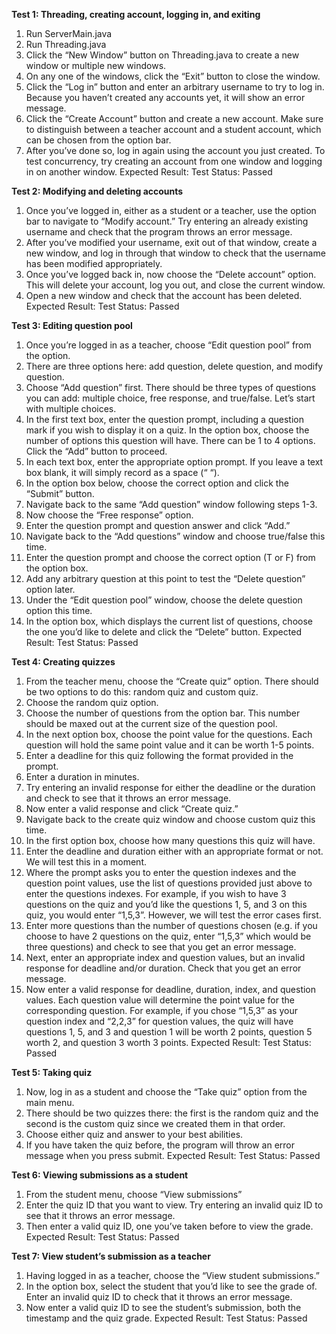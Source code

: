 **Test 1: Threading, creating account, logging in, and exiting**
1. Run ServerMain.java
2. Run Threading.java
3. Click the “New Window” button on Threading.java to create a new window or multiple new windows.
4. On any one of the windows, click the “Exit” button to close the window.
5. Click the “Log in” button and enter an arbitrary username to try to log in. Because you haven’t created any accounts yet, it will show an error message. 
6. Click the “Create Account” button and create a new account. Make sure to distinguish between a teacher account and a student account, which can be chosen from the option bar. 
7. After you’ve done so, log in again using the account you just created. To test concurrency, try creating an account from one window and logging in on another window.
Expected Result:
Test Status: Passed

**Test 2: Modifying and deleting accounts**
1. Once you’ve logged in, either as a student or a teacher, use the option bar to navigate to “Modify account.” Try entering an already existing username and check that the program throws an error message.
2. After you’ve modified your username, exit out of that window, create a new window, and log in through that window to check that the username has been modified appropriately. 
3. Once you’ve logged back in, now choose the “Delete account” option. This will delete your account, log you out, and close the current window. 
4. Open a new window and check that the account has been deleted.
Expected Result:
Test Status: Passed

**Test 3: Editing question pool**
1. Once you’re logged in as a teacher, choose “Edit question pool” from the option.
2. There are three options here: add question, delete question, and modify question.
3. Choose “Add question” first. There should be three types of questions you can add: multiple choice, free response, and true/false. Let’s start with multiple choices. 
4. In the first text box, enter the question prompt, including a question mark if you wish to display it on a quiz. In the option box, choose the number of options this question will have. There can be 1 to 4 options. Click the “Add” button to proceed.
5. In each text box, enter the appropriate option prompt. If you leave a text box blank, it will simply record as a space (“ “).
6. In the option box below, choose the correct option and click the “Submit” button.
7. Navigate back to the same “Add question” window following steps 1-3.
8. Now choose the “Free response” option.
9. Enter the question prompt and question answer and click “Add.”
10. Navigate back to the “Add questions” window and choose true/false this time.
11. Enter the question prompt and choose the correct option (T or F) from the option box. 
12. Add any arbitrary question at this point to test the “Delete question” option later.
13. Under the “Edit question pool” window, choose the delete question option this time. 
14. In the option box, which displays the current list of questions, choose the one you’d like to delete and click the “Delete” button.
Expected Result:
Test Status: Passed

**Test 4: Creating quizzes**
1. From the teacher menu, choose the “Create quiz” option. There should be two options to do this: random quiz and custom quiz.
2. Choose the random quiz option.
3. Choose the number of questions from the option bar. This number should be maxed out at the current size of the question pool.
4. In the next option box, choose the point value for the questions. Each question will hold the same point value and it can be worth 1-5 points.
5. Enter a deadline for this quiz following the format provided in the prompt.
6. Enter a duration in minutes.
7. Try entering an invalid response for either the deadline or the duration and check to see that it throws an error message.
8. Now enter a valid response and click “Create quiz.”
9. Navigate back to the create quiz window and choose custom quiz this time.
10. In the first option box, choose how many questions this quiz will have.
11. Enter the deadline and duration either with an appropriate format or not. We will test this in a moment.
12. Where the prompt asks you to enter the question indexes and the question point values, use the list of questions provided just above to enter the questions indexes. For example, if you wish to have 3 questions on the quiz and you’d like the questions 1, 5, and 3 on this quiz, you would enter “1,5,3”. However, we will test the error cases first.
13. Enter more questions than the number of questions chosen (e.g. if you choose to have 2 questions on the quiz, enter “1,5,3” which would be three questions) and check to see that you get an error message.
14. Next, enter an appropriate index and question values, but an invalid response for deadline and/or duration. Check that you get an error message.
15. Now enter a valid response for deadline, duration, index, and question values. Each question value will determine the point value for the corresponding question. For example, if you chose “1,5,3” as your question index and “2,2,3” for question values, the quiz will have questions 1, 5, and 3 and question 1 will be worth 2 points, question 5 worth 2, and question 3 worth 3 points.
Expected Result:
Test Status: Passed

**Test 5: Taking quiz**
1. Now, log in as a student and choose the “Take quiz” option from the main menu.
2. There should be two quizzes there: the first is the random quiz and the second is the custom quiz since we created them in that order.
3. Choose either quiz and answer to your best abilities.
4. If you have taken the quiz before, the program will throw an error message when you press submit.
Expected Result:
Test Status: Passed

**Test 6: Viewing submissions as a student**
1. From the student menu, choose “View submissions”
2. Enter the quiz ID that you want to view. Try entering an invalid quiz ID to see that it throws an error message.
3. Then enter a valid quiz ID, one you’ve taken before to view the grade.
Expected Result:
Test Status: Passed

**Test 7: View student’s submission as a teacher**
1. Having logged in as a teacher, choose the “View student submissions.” 
2. In the option box, select the student that you’d like to see the grade of. Enter an invalid quiz ID to check that it throws an error message.
3. Now enter a valid quiz ID to see the student’s submission, both the timestamp and the quiz grade.
Expected Result:
Test Status: Passed
